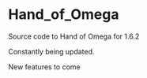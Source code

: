 Hand_of_Omega
=============

Source code to Hand of Omega for 1.6.2

Constantly being updated.

New features to come
